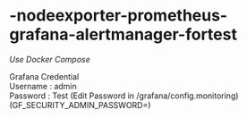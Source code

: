 # -nodeexporter-prometheus-grafana-alertmanager-fortest

*Use Docker Compose*<br>

Grafana Credential <br>
Username : admin <br>
Password : Test (Edit Password in /grafana/config.monitoring) (GF_SECURITY_ADMIN_PASSWORD=)<br>
